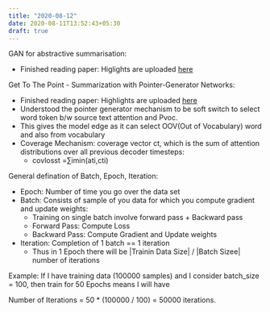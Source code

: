 ```yaml
---
title: "2020-08-12"
date: 2020-08-11T13:52:43+05:30
draft: true
---
```


GAN for abstractive summarisation:

- Finished reading paper: Higlights are uploaded [here](/papers/Generative%20Adversarial%20Network%20for%20Abstractive%20Text%20Summarization.pdf)

Get To The Point - Summarization with Pointer-Generator Networks:

- Finished reading paper: Highlights are uploaded [here]()
- Understood the pointer generator mechanism to be soft switch to select word token b/w source text attention and Pvoc.
- This gives the model edge as it can select OOV(Out of Vocabulary) word and also from vocabulary
- Coverage Mechanism: coverage vector ct, which is the sum of attention distributions over all previous decoder timesteps:
    - covlosst =∑imin(ati,cti)

General defination of Batch, Epoch, Iteration:
- Epoch: Number of time you go over the data set
- Batch: Consists of sample of you data for which you compute gradient and update weights:
    - Training on single batch involve forward pass + Backward pass
    - Forward Pass: Compute Loss
    - Backward Pass: Compute Gradient and Update weights
- Iteration: Completion of 1 batch == 1 iteration
    - Thus in 1 Epoch there will be |Trainin Data Size| / |Batch Sizee| number of iterations

Example: If I have training data (100000 samples) and I consider batch_size = 100, then train for 50 Epochs means I will have 

Number of Iterations = 50 * (100000 / 100) = 50000 iterations.

